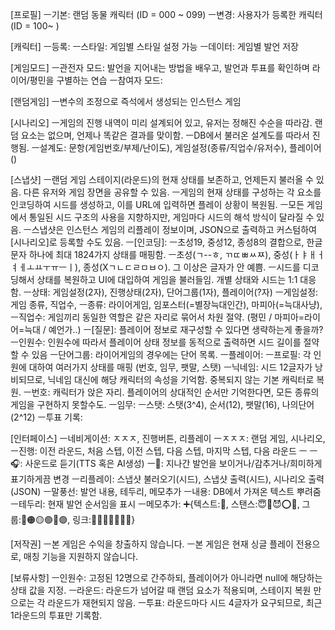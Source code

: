 [프로필]
ㅡ기본: 랜덤 동물 캐릭터 (ID = 000 ~ 099)
ㅡ변경: 사용자가 등록한 캐릭터 (ID = 100~ )

[캐릭터]
ㅡ등록: 
ㅡ스타일: 게임별 스타일 설정 가능
ㅡ데이터: 게임별 발언 저장

[게임모드]
ㅡ관전자 모드: 발언을 지어내는 방법을 배우고, 발언과 투표를 확인하며 라이어/평민을 구별하는 연습
ㅡ참여자 모드: 

[랜덤게임]
ㅡ변수의 조정으로 즉석에서 생성되는 인스턴스 게임

[시나리오]
ㅡ게임의 진행 내역이 미리 설계되어 있고, 유저는 정해진 수순을 따라감. 랜덤 요소는 없으며, 언제나 똑같은 결과를 맞이함.
ㅡDB에서 불러온 설계도를 따라서 진행됨.
ㅡ설계도: 문항(게임번호/부제/난이도), 게임설정(종류/직업수/유저수), 플레이어()

[스냅샷]
ㅡ랜덤 게임 스테이지(라운드)의 현재 상태를 보존하고, 언제든지 불러올 수 있음. 다른 유저와 게임 장면을 공유할 수 있음.
ㅡ게임의 현재 상태를 구성하는 각 요소를 인코딩하여 시드를 생성하고, 이를 URL에 입력하면 플레이 상황이 복원됨.
ㅡ모든 게임에서 통일된 시드 구조의 사용을 지향하지만, 게임마다 시드의 해석 방식이 달라질 수 있음.
ㅡ스냅샷은 인스턴스 게임의 리플레이 정보이며, JSON으로 출력하고 커스텀하여 [시나리오]로 등록할 수도 있음.
ㅡ[인코딩]:
	ㅡ초성19, 중성12, 종성8의 결합으로, 한글 문자 하나에 최대 1824가지 상태를 매핑함.
	ㅡ초성(ㄱ--ㅎ, ㄲㄸㅃㅆㅉ), 중성(ㅏㅑㅐㅓㅕㅔㅗㅛㅜㅠㅡㅣ), 종성(Xㄱㄴㄷㄹㅁㅂㅇ). 그 이상은 글자가 안 예쁨.
	ㅡ시드를 디코딩해서 상태를 복원하고 UI에 대입하여 게임을 불러들임. 개별 상태와 시드는 1:1 대응함.
ㅡ상태: 게임설정(2자), 진행상태(2자), 단어그룹(1자), 플레이어(?자)
ㅡ게임설정: 게임 종류, 직업수, 
	ㅡ종류: 라이어게임, 임포스터(=별장늑대인간), 마피아(=늑대사냥), 
	ㅡ직업수: 게임끼리 동일한 역할은 같은 자리로 묶어서 차원 절약. (평민 / 마피아=라이어=늑대 / 예언가..)
		ㅡ[질문]: 플레이어 정보로 재구성할 수 있다면 생략하는게 좋을까? 
	ㅡ인원수: 인원수에 따라서 플레이어 상태 정보를 동적으로 출력하면 시드 길이를 절약할 수 있음
ㅡ단어그룹: 라이어게임의 경우에는 단어 목록.
ㅡ플레이어:
	ㅡ프로필: 각 인원에 대하여 여러가지 상태를 매핑 (번호, 임무, 팻말, 스탯)
		ㅡ닉네임: 시드 12글자가 낭비되므로, 닉네임 대신에 해당 캐릭터의 속성을 기억함. 중복되지 않는 기본 캐릭터로 복원.
		ㅡ번호: 캐릭터가 앉은 자리. 플레이어의 상대적인 순서만 기억한다면, 모든 종류의 게임을 구현하지 못할수도.
		ㅡ임무: 
		ㅡ스탯: 스탯(3^4), 순서(12), 팻말(16), 나의단어(2^12)
	ㅡ투표 기록:

[인터페이스]
ㅡ네비게이션: ㅈㅈㅈ, 진행버튼, 리플레이
	ㅡㅈㅈㅈ: 랜덤 게임, 시나리오, 
	ㅡ진행: 이전 라운드, 처음 스텝, 이전 스텝, 다음 스텝, 마지막 스텝, 다음 라운드
		ㅡ
		ㅡ🎧: 사운드로 듣기(TTS 혹은 AI생성)
		ㅡ👀: 지나간 발언을 보이거나/감추거나/희미하게 표기하게끔 변경
	ㅡ리플레이: 스냅샷 불러오기(시드), 스냅샷 출력(시드), 시나리오 출력(JSON)
ㅡ말풍선: 발언 내용, 테두리, 메모추가
	ㅡ내용: DB에서 가져온 텍스트 뿌려줌
	ㅡ테두리: 현재 발언 순서임을 표시
	ㅡ메모추가: ➕{텍스트:📝, 스탠스:😇🤔😈⭕❌, 그룹:🔴🟠🟡🟢🔵🟣, 링크:💑👭👯‍♂️👩‍👩‍👦}

[저작권]
ㅡ본 게임은 수익을 창출하지 않습니다.
ㅡ본 게임은 현재 싱글 플레이 전용으로, 매칭 기능을 지원하지 않습니다.

[보류사항]
ㅡ인원수: 고정된 12명으로 간주하되, 플레이어가 아니라면 null에 해당하는 상태 값을 지정.
ㅡ라운드: 라운드가 넘어갈 때 랜덤 요소가 적용되며, 스테이지 복원 만으로는 각 라운드가 재현되지 않음.
ㅡ투표: 라운드마다 시드 4글자가 요구되므로, 최근 1라운드의 투표만 기록함.
